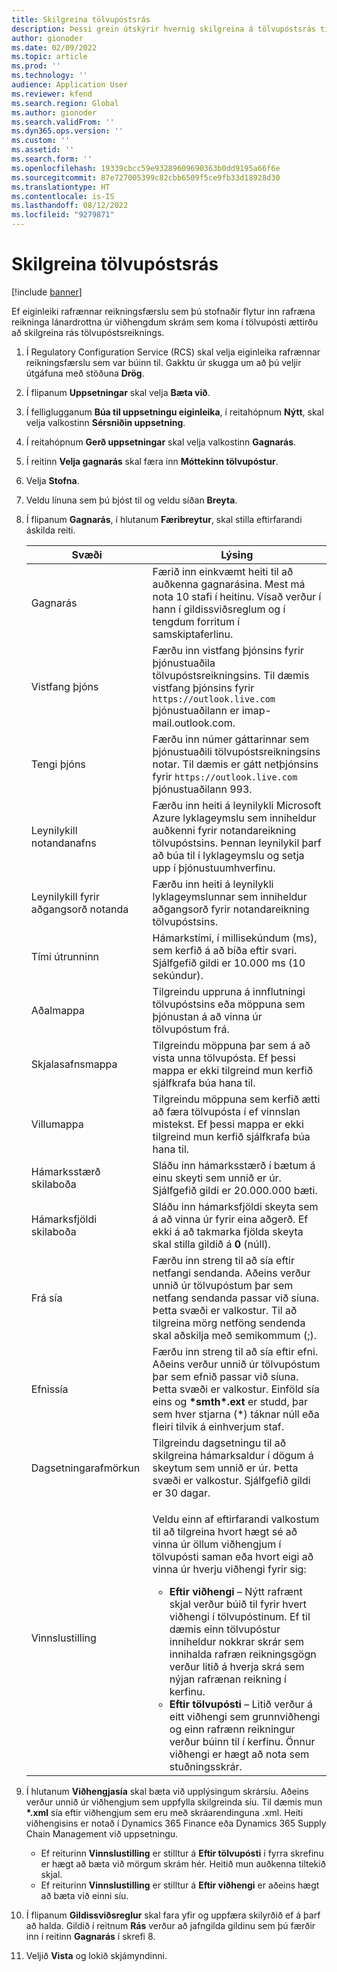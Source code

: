```yaml
---
title: Skilgreina tölvupóstsrás
description: Þessi grein útskýrir hvernig skilgreina á tölvupóstsrás til að taka á móti rafrænum reikningum.
author: gionoder
ms.date: 02/09/2022
ms.topic: article
ms.prod: ''
ms.technology: ''
audience: Application User
ms.reviewer: kfend
ms.search.region: Global
ms.author: gionoder
ms.search.validFrom: ''
ms.dyn365.ops.version: ''
ms.custom: ''
ms.assetid: ''
ms.search.form: ''
ms.openlocfilehash: 19339cbcc59e93289609690363b0dd9195a66f6e
ms.sourcegitcommit: 87e727005399c82cbb6509f5ce9fb33d18928d30
ms.translationtype: HT
ms.contentlocale: is-IS
ms.lasthandoff: 08/12/2022
ms.locfileid: "9279871"
---
```

# <a name="configure-an-email-channel"></a>Skilgreina tölvupóstsrás

[!include [banner](../includes/banner.md)]

Ef eiginleiki rafrænnar reikningsfærslu sem þú stofnaðir flytur inn rafræna reikninga lánardrottna úr viðhengdum skrám sem koma í tölvupósti ættirðu að skilgreina rás tölvupóstsreiknings.

1. Í Regulatory Configuration Service (RCS) skal velja eiginleika rafrænnar reikningsfærslu sem var búinn til. Gakktu úr skugga um að þú veljir útgáfuna með stöðuna **Drög**.
2. Í flipanum **Uppsetningar** skal velja **Bæta við**.
3. Í felliglugganum **Búa til uppsetningu eiginleika**, í reitahópnum **Nýtt**, skal velja valkostinn **Sérsniðin uppsetning**.
4. Í reitahópnum **Gerð uppsetningar** skal velja valkostinn **Gagnarás**.
5. Í reitinn **Velja gagnarás** skal færa inn **Móttekinn tölvupóstur**.
6. Velja **Stofna**.
7. Veldu línuna sem þú bjóst til og veldu síðan **Breyta**.
8. Í flipanum **Gagnarás**, í hlutanum **Færibreytur**, skal stilla eftirfarandi áskilda reiti.

    | Svæði                | Lýsing |
    |----------------------|-------------|
    | Gagnarás         | Færið inn einkvæmt heiti til að auðkenna gagnarásina. Mest má nota 10 stafi í heitinu. Vísað verður í hann í gildissviðsreglum og í tengdum forritum í samskiptaferlinu. |
    | Vistfang þjóns       | Færðu inn vistfang þjónsins fyrir þjónustuaðila tölvupóstsreikningsins. Til dæmis vistfang þjónsins fyrir `https://outlook.live.com` þjónustuaðilann er imap-mail.outlook.com. |
    | Tengi þjóns          | Færðu inn númer gáttarinnar sem þjónustuaðili tölvupóstsreikningsins notar. Til dæmis er gátt netþjónsins fyrir `https://outlook.live.com` þjónustuaðilann 993. |
    | Leynilykill notandanafns     | Færðu inn heiti á leynilykli Microsoft Azure lyklageymslu sem inniheldur auðkenni fyrir notandareikning tölvupóstsins. Þennan leynilykil þarf að búa til í lyklageymslu og setja upp í þjónustuumhverfinu. |
    | Leynilykill fyrir aðgangsorð notanda | Færðu inn heiti á leynilykli lyklageymslunnar sem inniheldur aðgangsorð fyrir notandareikning tölvupóstsins. |
    | Tími útrunninn              | Hámarkstími, í millisekúndum (ms), sem kerfið á að bíða eftir svari. Sjálfgefið gildi er 10.000 ms (10 sekúndur). |
    | Aðalmappa          | Tilgreindu uppruna á innflutningi tölvupóstsins eða möppuna sem þjónustan á að vinna úr tölvupóstum frá. |
    | Skjalasafnsmappa       | Tilgreindu möppuna þar sem á að vista unna tölvupósta. Ef þessi mappa er ekki tilgreind mun kerfið sjálfkrafa búa hana til. |
    | Villumappa         | Tilgreindu möppuna sem kerfið ætti að færa tölvupósta í ef vinnslan mistekst. Ef þessi mappa er ekki tilgreind mun kerfið sjálfkrafa búa hana til. |
    | Hámarksstærð skilaboða     | Sláðu inn hámarksstærð í bætum á einu skeyti sem unnið er úr. Sjálfgefið gildi er 20.000.000 bæti. |
    | Hámarksfjöldi skilaboða   | Sláðu inn hámarksfjöldi skeyta sem á að vinna úr fyrir eina aðgerð. Ef ekki á að takmarka fjölda skeyta skal stilla gildið á **0** (núll). |
    | Frá sía          | Færðu inn streng til að sía eftir netfangi sendanda. Aðeins verður unnið úr tölvupóstum þar sem netfang sendanda passar við síuna. Þetta svæði er valkostur. Til að tilgreina mörg netföng sendenda skal aðskilja með semikommum (;). |
    | Efnissía       | Færðu inn streng til að sía eftir efni. Aðeins verður unnið úr tölvupóstum þar sem efnið passar við síuna. Þetta svæði er valkostur. Einföld sía eins og **\*smth\*.ext** er studd, þar sem hver stjarna (\*) táknar núll eða fleiri tilvik á einhverjum staf. |
    | Dagsetningarafmörkun          | Tilgreindu dagsetningu til að skilgreina hámarksaldur í dögum á skeytum sem unnið er úr. Þetta svæði er valkostur. Sjálfgefið gildi er 30 dagar. |
    | Vinnslustilling      | <p>Veldu einn af eftirfarandi valkostum til að tilgreina hvort hægt sé að vinna úr öllum viðhengjum í tölvupósti saman eða hvort eigi að vinna úr hverju viðhengi fyrir sig:</p><ul><li><b>Eftir viðhengi</b> – Nýtt rafrænt skjal verður búið til fyrir hvert viðhengi í tölvupóstinum. Ef til dæmis einn tölvupóstur inniheldur nokkrar skrár sem innihalda rafræn reikningsgögn verður litið á hverja skrá sem nýjan rafrænan reikning í kerfinu.</li><li><b>Eftir tölvupósti</b> – Litið verður á eitt viðhengi sem grunnviðhengi og einn rafrænn reikningur verður búinn til í kerfinu. Önnur viðhengi er hægt að nota sem stuðningsskrár.</li></ul> |

9. Í hlutanum **Viðhengjasía** skal bæta við upplýsingum skrársíu. Aðeins verður unnið úr viðhengjum sem uppfylla skilgreinda síu. Til dæmis mun **\*.xml** sía eftir viðhengjum sem eru með skráarendinguna .xml. Heiti viðhengisins er notað í Dynamics 365 Finance eða Dynamics 365 Supply Chain Management við uppsetningu.

    - Ef reiturinn **Vinnslustilling** er stilltur á **Eftir tölvupósti** í fyrra skrefinu er hægt að bæta við mörgum skrám hér. Heitið mun auðkenna tiltekið skjal.
    - Ef reiturinn **Vinnslustilling** er stilltur á **Eftir viðhengi** er aðeins hægt að bæta við einni síu.

10. Í flipanum **Gildissviðsreglur** skal fara yfir og uppfæra skilyrðið ef á þarf að halda. Gildið í reitnum **Rás** verður að jafngilda gildinu sem þú færðir inn í reitinn **Gagnarás** í skrefi 8.
11. Veljið **Vista** og lokið skjámyndinni.
